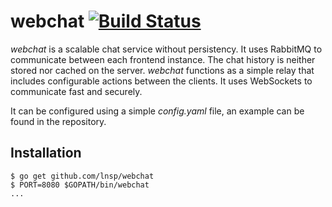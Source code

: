 # webchat [![Build Status](https://travis-ci.org/lnsp/webchat.svg?branch=master)](https://travis-ci.org/lnsp/webchat)

*webchat* is a scalable chat service without persistency. It uses RabbitMQ to communicate between each frontend instance. The chat history is neither stored nor cached on the server. *webchat* functions as a simple relay that includes configurable actions between the clients. It uses WebSockets to communicate fast and securely.

It can be configured using a simple *config.yaml* file, an example can be found in the repository.

## Installation
```
$ go get github.com/lnsp/webchat
$ PORT=8080 $GOPATH/bin/webchat
...
```